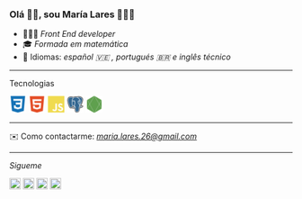  ### Olá 👋🏻, sou María Lares 👩🏻‍💼
- 👩🏻‍💻 _Front End developer_ 
- 🎓 _Formada em matemática_
- 👅  Idiomas: _español 🇻🇪 , portugués 🇧🇷 e inglês técnico_

---
Tecnologias


<p>
<img src="https://raw.githubusercontent.com/devicons/devicon/master/icons/css3/css3-plain.svg" alt="css3"  width="30" height="30"/> <img src="https://raw.githubusercontent.com/devicons/devicon/master/icons/html5/html5-plain.svg" alt="html5"  width="30" height="30"/> <img src="https://raw.githubusercontent.com/devicons/devicon/master/icons/javascript/javascript-plain.svg" alt="javascript" width="30" height="30"/> <img src="https://raw.githubusercontent.com/devicons/devicon/master/icons/postgresql/postgresql-original.svg" alt="postgresql" width="30" height="30"/> 
<img src="https://raw.githubusercontent.com/devicons/devicon/master/icons/nodejs/nodejs-plain.svg" alt="nodejs" width="30" height="30"/> 
</p>

---

✉️ Como contactarme: _<maria.lares.26@gmail.com>_

---
_Sigueme_


<p>
<a href="https://twitter.com/maferlape" target="blank"><img align="center" src="https://cdn.jsdelivr.net/npm/simple-icons@3.0.1/icons/twitter.svg" alt="" height="20" width="20" /></a>
<a href="https://linkedin.com/in/maria-lares/" target="blank"><img align="center" src="https://cdn.jsdelivr.net/npm/simple-icons@3.0.1/icons/linkedin.svg" alt="" height="20" width="20" /></a>
<a href="https://facebook.com/maria.lares1" target="blank"><img align="center" src="https://cdn.jsdelivr.net/npm/simple-icons@3.0.1/icons/facebook.svg" alt="" height="20" width="20" /></a>
<a href="https://instagram.com/mlaresp/" target="blank"><img align="center" src="https://cdn.jsdelivr.net/npm/simple-icons@3.0.1/icons/instagram.svg" alt="" height="20" width="20" /></a>
</p>

<!--
**maferlape/maferlape** is a ✨ _special_ ✨ repository because its `README.md` (this file) appears on your GitHub profile.

Here are some ideas to get you started:

- 🔭 I’m currently working on ...
- 🌱 I’m currently learning ...
- 👯 I’m looking to collaborate on ...
- 🤔 I’m looking for help with ...
- 💬 Ask me about ...
- 📫 How to reach me: ...
- 😄 Pronouns: ...
- ⚡ Fun fact: ...
-->
